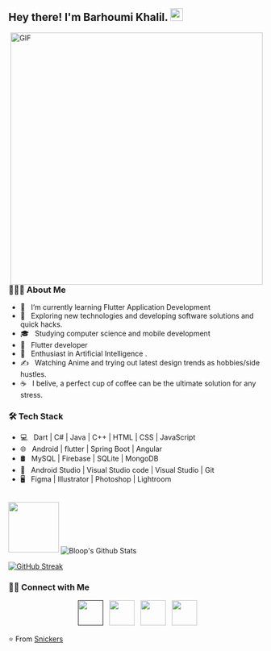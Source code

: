 <h2> Hey there! I'm Barhoumi Khalil. <img src="https://github.com/souvikguria98/souvikguria98/blob/master/Hi.gif" width="25"></h2>
<img align="right" alt="GIF" src="https://github.com/Snickers-khalil/Snickers-khalil/blob/888635dcc1019da6a7a033e640207ee4b9e5b5db/assets/Hi%202.0.gif" width="500"/>

<h3> 👨🏻‍💻 About Me </h3>

- 🔭 &nbsp; I’m currently learning Flutter Application Development
- 🤔 &nbsp; Exploring new technologies and developing software solutions and quick hacks.
- 🎓 &nbsp; Studying computer science and mobile development
- 💼 &nbsp; Flutter developer
- 🌱 &nbsp; Enthusiast in Artificial Intelligence .
- ✍️ &nbsp; Watching Anime and trying out latest design trends as hobbies/side hustles.
- ☕ &nbsp; I belive, a perfect cup of coffee can be the ultimate solution for any stress. 

<h3>🛠 Tech Stack</h3>

- 💻 &nbsp; Dart | C# | Java | C++ | HTML | CSS | JavaScript 
- 🌐 &nbsp; Android | flutter | Spring Boot | Angular 
- 🛢 &nbsp; MySQL | Firebase | SQLite | MongoDB 
- 🔧 &nbsp; Android Studio | Visual Studio code | Visual Studio | Git 
- 🖥 &nbsp; Figma | Illustrator | Photoshop | Lightroom

<br>
  <img src="https://media.giphy.com/media/hqU2KkjW5bE2v2Z7Q2/giphy.gif" width="100"/>

<img align="center" src="https://github-readme-stats.vercel.app/api?username=Snickers-khalil&include_all_commits=true&count_private=true&show_icons=true&line_height=20&title_color=7A7ADB&icon_color=2234AE&text_color=D3D3D3&bg_color=0,000000,130F40" alt="Bloop's Github Stats">

</br>

[![GitHub Streak](https://github-readme-streak-stats.herokuapp.com?user=Snickers-khalil&hide_border=true)](https://git.io/streak-stats)


<h3> 🤝🏻 Connect with Me </h3>

<p align="center">
&nbsp; <a href="" target="_blank" rel="noopener noreferrer"><img src="https://img.icons8.com/plasticine/100/000000/twitter.png" width="50" /></a>  
&nbsp; <a href="https://www.instagram.com/" target="_blank" rel="noopener noreferrer"><img src="https://img.icons8.com/plasticine/100/000000/instagram-new.png" width="50" /></a>  
&nbsp; <a href="https://www.linkedin.com/in/khalil-barhoumi-600b051a2/" target="_blank" rel="noopener noreferrer"><img src="https://img.icons8.com/plasticine/100/000000/linkedin.png" width="50" /></a>
&nbsp; <a href="mailto:khalilbarhoumi@hotmail.com" target="_blank" rel="noopener noreferrer"><img src="https://img.icons8.com/plasticine/100/000000/gmail.png"  width="50" /></a>
</p>

⭐️ From [Snickers](https://github.com/Snickers-khalil/Snickers.git)
